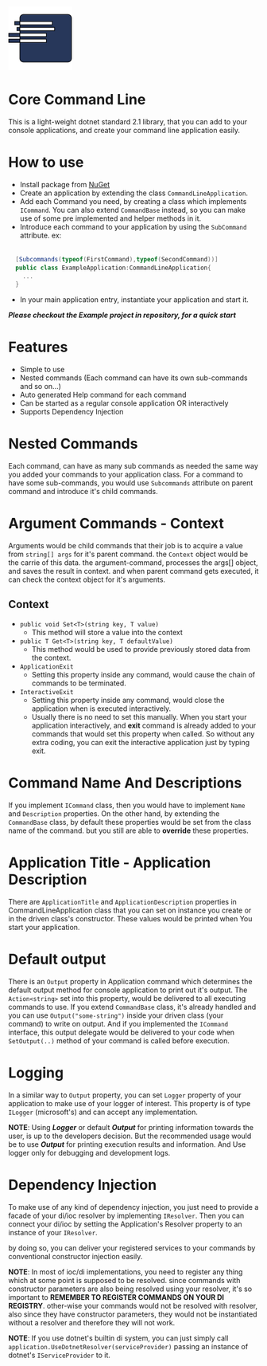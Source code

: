 
![Icon](Graphics/icon.png)

Core Command Line 
=================


This is a light-weight dotnet standard 2.1 library, that you can add to your console applications, 
 and create your command line application easily.


 How to use
 ==========

  * Install package from [NuGet](https://www.nuget.org/packages/CoreCommandLine)
  * Create an application by extending the class ```CommandLineApplication```.
  * Add each Command you need, by creating a class which implements ```ICommand```. You can also extend ```CommandBase``` instead, so you can make use of some pre implemented and helper methods in it.
  * Introduce each command to your application by using the ```SubCommand``` attribute. ex:
```c#

  [Subcommands(typeof(FirstCommand),typeof(SecondCommand))]
  public class ExampleApplication:CommandLineApplication{
    ...
  }
```

  * In your main application entry, instantiate your application and start it.
  

___Please checkout the Example project in repository, for a quick start___

Features
=========

* Simple to use
* Nested commands (Each command can have its own sub-commands and so on...)
* Auto generated Help command for each command
* Can be started as a regular console application OR interactively
* Supports Dependency Injection



Nested Commands
===============

Each command, can have as many sub commands as needed the same way you added your commands to your application class. For a command to have some sub-commands, you would use ```Subcommands``` attribute on parent command and introduce it's child commands.

Argument Commands - Context
========================

Arguments would be child commands that their job is to acquire a value from ```string[] args``` for it's parent command. the ```Context``` object would be the carrie of this data. the argument-command, processes the args[] object, and saves the result in context. and when parent command gets executed, it can check the context object for it's arguments.

Context
-------

* ```public void Set<T>(string key, T value)```
    * This method will store a value into the context
* ```public T Get<T>(string key, T defaultValue)```
    * This method would be used to provide previously stored data from the context.
* ```ApplicationExit```
    * Setting this property inside any command, would cause the chain of commands to be terminated.
* ```InteractiveExit```
    * Setting this property inside any command, would close the application when is executed interactively.
    * Usually there is no need to set this manually. When you start your application interactively, and __exit__ command is already added to your commands that would set this property when called. So without any extra coding, you can exit the interactive application just by typing exit.

Command Name And Descriptions
================

If you implement ```ICommand``` class, then you would have to implement ```Name```  and ```Description``` properties. On the other hand, by extending the ```CommandBase``` class, by default these properties would be set from the class name of the command. but you still are able to __override__ these properties.


Application Title - Application Description
==================

There are ```ApplicationTitle``` and ```ApplicationDescription``` properties in CommandLineApplication class that you can set on instance you create or in the driven class's constructor. These values would be printed when You start your application.


Default output
==============

There is an ```Output``` property in Application command which determines the default output method for console application to print out it's output. The ```Action<string>``` set into this property, would be delivered to all executing commands to use. 
If you extend ```CommandBase``` class, it's already handled and you can use ```Output("some-string")``` inside your driven class (your command) to write on output.
And if you implemented the ```ICommand``` interface, this output delegate would be delivered to your code when ```SetOutput(..)``` method of your command is called before execution.

Logging
==========

In a similar way to ```Output``` property, you can set ```Logger``` property of your application to make use of your logger of interest. This property is of type ```ILogger``` (microsoft's) and can accept any implementation.


__NOTE__: Using ___Logger___ or default ___Output___ for printing information towards the user, is up to the developers decision. But the recommended usage would be to use ___Output___ for printing execution results and information. And Use logger only for debugging and development logs.
    

Dependency Injection
==================

To make use of any kind of dependency injection, you just need to provide a 
facade of your di/ioc resolver by implementing ```IResolver```. Then you can 
connect your di/ioc by setting the Application's Resolver property to an instance 
of your ```IResolver```. 

by doing so, you can deliver your registered services to your commands by conventional 
constructor injection easily.


__NOTE__: In most of ioc/di implementations, you need to register any thing which at some point 
is supposed to be resolved. since commands with constructor parameters are also being 
resolved using your resolver, it's so important to __REMEMBER TO REGISTER COMMANDS ON YOUR DI REGISTRY__. 
other-wise your commands would not be resolved with resolver, also since they have constructor parameters, 
they would not be instantiated without a resolver and therefore they will not work.


__NOTE__: If you use dotnet's builtin di system, you can just simply call ```application.UseDotnetResolver(serviceProvider)``` 
passing an instance of dotnet's ```IServiceProvider``` to it.

